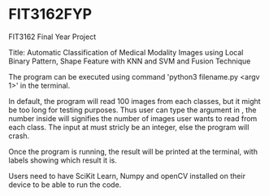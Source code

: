# FIT3162FYP
FIT3162 Final Year Project

Title: Automatic Classification of Medical Modality Images using Local Binary Pattern, Shape Feature with KNN and SVM and Fusion Technique

The program can be executed using command 'python3 filename.py <argv 1>' in the terminal.

In default, the program will read 100 images from each classes, but it might be too long for testing purposes. Thus user can type the argument in <argv1>, the number inside will signifies the number of images user wants to read from each class. The input at <argv1> must stricly be an integer, else the program will crash.

Once the program is running, the result will be printed at the terminal, with labels showing which result it is.

Users need to have SciKit Learn, Numpy and openCV installed on their device to be able to run the code.
